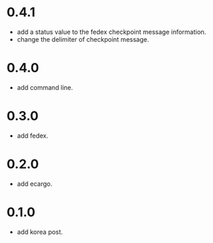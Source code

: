 # 0.4.1
* add a status value to the fedex checkpoint message information.
* change the delimiter of checkpoint message. 

# 0.4.0
* add command line.

# 0.3.0
* add fedex.

# 0.2.0
* add ecargo.

# 0.1.0
* add korea post.
